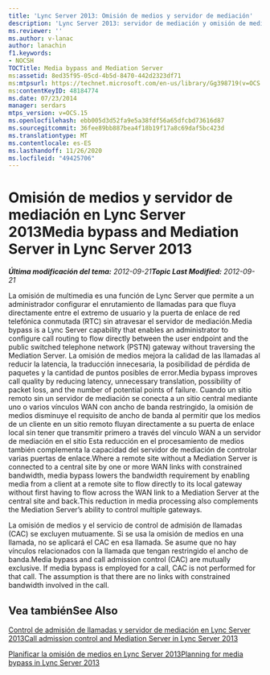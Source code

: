 ```yaml
---
title: 'Lync Server 2013: Omisión de medios y servidor de mediación'
description: 'Lync Server 2013: servidor de mediación y omisión de medios.'
ms.reviewer: ''
ms.author: v-lanac
author: lanachin
f1.keywords:
- NOCSH
TOCTitle: Media bypass and Mediation Server
ms:assetid: 8ed35f95-05cd-4b5d-8470-442d2323df71
ms:mtpsurl: https://technet.microsoft.com/en-us/library/Gg398719(v=OCS.15)
ms:contentKeyID: 48184774
ms.date: 07/23/2014
manager: serdars
mtps_version: v=OCS.15
ms.openlocfilehash: ebb005d3d52fa9e5a38fdf56a65dfcbd73616d87
ms.sourcegitcommit: 36fee89bb887bea4f18b19f17a8c69daf5bc423d
ms.translationtype: MT
ms.contentlocale: es-ES
ms.lasthandoff: 11/26/2020
ms.locfileid: "49425706"
---
```

# <a name="media-bypass-and-mediation-server-in-lync-server-2013"></a><span data-ttu-id="81d16-103">Omisión de medios y servidor de mediación en Lync Server 2013</span><span class="sxs-lookup"><span data-stu-id="81d16-103">Media bypass and Mediation Server in Lync Server 2013</span></span>

<div data-xmlns="http://www.w3.org/1999/xhtml">

<div class="topic" data-xmlns="http://www.w3.org/1999/xhtml" data-msxsl="urn:schemas-microsoft-com:xslt" data-cs="https://msdn.microsoft.com/">

<div data-asp="https://msdn2.microsoft.com/asp">



</div>

<div id="mainSection">

<div id="mainBody"><span data-ttu-id="81d16-104">

<span> </span></span><span class="sxs-lookup"><span data-stu-id="81d16-104">

<span> </span></span></span>

<span data-ttu-id="81d16-105">_**Última modificación del tema:** 2012-09-21_</span><span class="sxs-lookup"><span data-stu-id="81d16-105">_**Topic Last Modified:** 2012-09-21_</span></span>

<span data-ttu-id="81d16-106">La omisión de multimedia es una función de Lync Server que permite a un administrador configurar el enrutamiento de llamadas para que fluya directamente entre el extremo de usuario y la puerta de enlace de red telefónica conmutada (RTC) sin atravesar el servidor de mediación.</span><span class="sxs-lookup"><span data-stu-id="81d16-106">Media bypass is a Lync Server capability that enables an administrator to configure call routing to flow directly between the user endpoint and the public switched telephone network (PSTN) gateway without traversing the Mediation Server.</span></span> <span data-ttu-id="81d16-107">La omisión de medios mejora la calidad de las llamadas al reducir la latencia, la traducción innecesaria, la posibilidad de pérdida de paquetes y la cantidad de puntos posibles de error.</span><span class="sxs-lookup"><span data-stu-id="81d16-107">Media bypass improves call quality by reducing latency, unnecessary translation, possibility of packet loss, and the number of potential points of failure.</span></span> <span data-ttu-id="81d16-108">Cuando un sitio remoto sin un servidor de mediación se conecta a un sitio central mediante uno o varios vínculos WAN con ancho de banda restringido, la omisión de medios disminuye el requisito de ancho de banda al permitir que los medios de un cliente en un sitio remoto fluyan directamente a su puerta de enlace local sin tener que transmitir primero a través del vínculo WAN a un servidor de mediación en el sitio Esta reducción en el procesamiento de medios también complementa la capacidad del servidor de mediación de controlar varias puertas de enlace.</span><span class="sxs-lookup"><span data-stu-id="81d16-108">Where a remote site without a Mediation Server is connected to a central site by one or more WAN links with constrained bandwidth, media bypass lowers the bandwidth requirement by enabling media from a client at a remote site to flow directly to its local gateway without first having to flow across the WAN link to a Mediation Server at the central site and back.This reduction in media processing also complements the Mediation Server’s ability to control multiple gateways.</span></span>

<span data-ttu-id="81d16-p102">La omisión de medios y el servicio de control de admisión de llamadas (CAC) se excluyen mutuamente. Si se usa la omisión de medios en una llamada, no se aplicará el CAC en esa llamada. Se asume que no hay vínculos relacionados con la llamada que tengan restringido el ancho de banda.</span><span class="sxs-lookup"><span data-stu-id="81d16-p102">Media bypass and call admission control (CAC) are mutually exclusive. If media bypass is employed for a call, CAC is not performed for that call. The assumption is that there are no links with constrained bandwidth involved in the call.</span></span>

<div>

## <a name="see-also"></a><span data-ttu-id="81d16-112">Vea también</span><span class="sxs-lookup"><span data-stu-id="81d16-112">See Also</span></span>


[<span data-ttu-id="81d16-113">Control de admisión de llamadas y servidor de mediación en Lync Server 2013</span><span class="sxs-lookup"><span data-stu-id="81d16-113">Call admission control and Mediation Server in Lync Server 2013</span></span>](lync-server-2013-call-admission-control-and-mediation-server.md)  


[<span data-ttu-id="81d16-114">Planificar la omisión de medios en Lync Server 2013</span><span class="sxs-lookup"><span data-stu-id="81d16-114">Planning for media bypass in Lync Server 2013</span></span>](lync-server-2013-planning-for-media-bypass.md)  
  

<span data-ttu-id="81d16-115"></div>

</div>

<span> </span>

</div>

</div>

</span><span class="sxs-lookup"><span data-stu-id="81d16-115"></div>

</div>

<span> </span>

</div>

</div>

</span></span></div>

